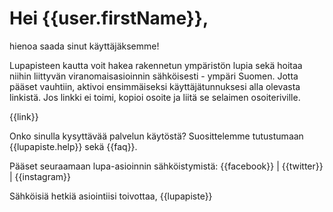 # Hei {{user.firstName}}, 

hienoa saada sinut k&auml;ytt&auml;j&auml;ksemme! 

Lupapisteen kautta voit hakea rakennetun ymp&auml;rist&ouml;n lupia sek&auml; hoitaa niihin liittyv&auml;n viranomaisasioinnin s&auml;hk&ouml;isesti - ymp&auml;ri Suomen. Jotta p&auml;&auml;set vauhtiin, aktivoi ensimm&auml;iseksi k&auml;ytt&auml;j&auml;tunnuksesi alla olevasta linkist&auml;. Jos linkki ei toimi, kopioi osoite ja liit&auml; se selaimen osoiteriville.

{{link}}

Onko sinulla kysytt&auml;v&auml;&auml; palvelun k&auml;yt&ouml;st&auml;? Suosittelemme tutustumaan {{lupapiste.help}} sek&auml; {{faq}}.

P&auml;&auml;set seuraamaan lupa-asioinnin s&auml;hk&ouml;istymist&auml;: {{facebook}} | {{twitter}} | {{instagram}}

S&auml;hk&ouml;isi&auml; hetki&auml; asiointiisi toivottaa,
{{lupapiste}}